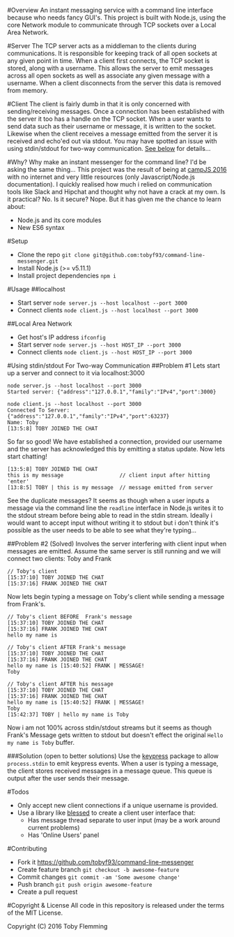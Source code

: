 #Overview 
An instant messaging service with a command line interface because who needs fancy GUI's.  This project is built with Node.js, using the core Network module to communicate through TCP sockets over a Local Area Network.

#Server
The TCP server acts as a middleman to the clients during communications.  It is responsible for keeping track of all open sockets at any given point in time.  When a client first connects, the TCP socket is stored, along with a username.  This allows the server to emit messages across all open sockets as well as associate any given message with a username.  When a client disconnects from the server this data is removed from memory.

#Client
The client is fairly dumb in that it is only concerned with sending/receiving messages.  Once a connection has been established with the server it too has a handle on the TCP socket.  When a user wants to send data such as their username or message, it is written to the socket.  Likewise when the client receives a message emitted from the server it is received and echo'ed out via stdout.  You may have spotted an issue with using stdin/stdout for two-way communication.  [See below](https://github.com/tobyf93/command-line-messenger#using-stdinstdout-for-two-way-communication) for details...

#Why?
Why make an instant messenger for the command line?  I'd be asking the same thing...  This project was the result of being at [campJS 2016](http://campjs.com/) with no internet and very little resources (only Javascript/Node.js documentation).  I quickly realised how much i relied on communication tools like Slack and Hipchat and thought why not have a crack at my own.  Is it practical?  No.  Is it secure?  Nope.  But it has given me the chance to learn about:
- Node.js and its core modules
- New ES6 syntax

#Setup
- Clone the repo `git clone git@github.com:tobyf93/command-line-messenger.git`
- Install Node.js (>= v5.11.1)
- Install project dependencies `npm i`

#Usage
##localhost
- Start server `node server.js --host localhost --port 3000`
- Connect clients `node client.js --host localhost --port 3000`

##Local Area Network
- Get host's IP address `ifconfig`
- Start server `node server.js --host HOST_IP --port 3000`
- Connect clients `node client.js --host HOST_IP --port 3000`

#Using stdin/stdout For Two-way Communication
##Problem \#1
Lets start up a server and connect to it via localhost:3000
```
node server.js --host localhost --port 3000
Started server: {"address":"127.0.0.1","family":"IPv4","port":3000}

node client.js --host localhost --port 3000
Connected To Server: {"address":"127.0.0.1","family":"IPv4","port":63237}
Name: Toby
[13:5:8] TOBY JOINED THE CHAT
```
So far so good!  We have established a connection, provided our username and the server has acknowledged this by emitting a status update.  Now lets start chatting!
```
[13:5:8] TOBY JOINED THE CHAT
this is my message                  // client input after hitting 'enter'
[13:8:5] TOBY | this is my message  // message emitted from server
```
See the duplicate messages?  It seems as though when a user inputs a message via the command line the `readline` interface in Node.js writes it to the stdout stream before being able to read in the stdin stream.  Ideally i would want to accept input without writing it to stdout but i don't think it's possible as the user needs to be able to see what they're typing...

##Problem \#2 (Solved)
Involves the server interfering with client input when messages are emitted.  Assume the same server is still running and we will connect two clients: Toby and Frank
```
// Toby's client
[15:37:10] TOBY JOINED THE CHAT
[15:37:16] FRANK JOINED THE CHAT
```
Now lets begin typing a message on Toby's client while sending a message from Frank's.
```
// Toby's client BEFORE  Frank's message
[15:37:10] TOBY JOINED THE CHAT
[15:37:16] FRANK JOINED THE CHAT
hello my name is

// Toby's client AFTER Frank's message
[15:37:10] TOBY JOINED THE CHAT
[15:37:16] FRANK JOINED THE CHAT
hello my name is [15:40:52] FRANK | MESSAGE!
Toby

// Toby's client AFTER his message
[15:37:10] TOBY JOINED THE CHAT
[15:37:16] FRANK JOINED THE CHAT
hello my name is [15:40:52] FRANK | MESSAGE!
Toby
[15:42:37] TOBY | hello my name is Toby
```
Now i am not 100% across stdin/stdout streams but it seems as though Frank's Message gets written to stdout but doesn't effect the original `Hello my name is Toby` buffer.

###Solution (open to better solutions)
Use the [keypress](https://www.npmjs.com/package/keypress) package to allow `process.stdin` to emit keypress events.  When a user is typing a message, the client stores received messages in a message queue.  This queue is output after the user sends their message.

#Todos
- Only accept new client connections if a unique username is provided.
- Use a library like [blessed](https://github.com/chjj/blessed) to create a client user interface that:
  - Has message thread separate to user input (may be a work around current problems)
  - Has 'Online Users' panel

#Contributing
- Fork it https://github.com/tobyf93/command-line-messenger
- Create feature branch `git checkout -b awesome-feature`
- Commit changes `git commit -am 'Some awesome change'`
- Push branch `git push origin awesome-feature`
- Create a pull request

#Copyright & License
All code in this repository is released under the terms of the MIT License.

Copyright (C) 2016 Toby Flemming

